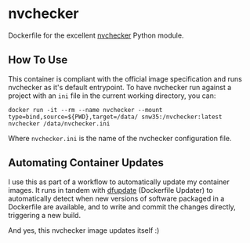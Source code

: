 # nvchecker

Dockerfile for the excellent [nvchecker](https://github.com/lilydjwg/nvchecker) Python module.

## How To Use

This container is compliant with the official image specification and runs nvchecker as it's default entrypoint. To have nvchecker run against a project with an `ini` file in the current working directory, you can:

`docker run -it --rm --name nvchecker --mount type=bind,source=${PWD},target=/data/ snw35:/nvchecker:latest nvchecker /data/nvchecker.ini`

Where `nvchecker.ini` is the name of the nvchecker configuration file.

## Automating Container Updates

I use this as part of a workflow to automatically update my container images. It runs in tandem with [dfupdate](https://github.com/snw35/dfupdate) (Dockerfile Updater) to automatically detect when new versions of software packaged in a Dockerfile are available, and to write and commit the changes directly, triggering a new build.

And yes, this nvchecker image updates itself :)
